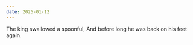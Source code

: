 ```yaml
---
date: 2025-01-12
---
```


The king swallowed a spoonful, And before long he was back on his feet again.
